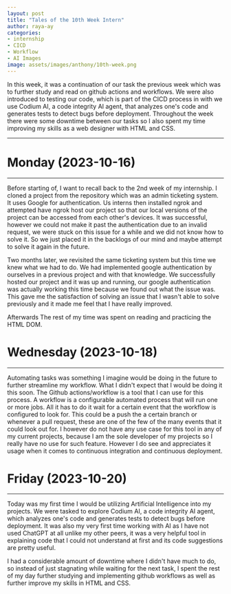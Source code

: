 ```yaml
---
layout: post
title: "Tales of the 10th Week Intern"
author: raya-ay
categories: 
- internship
- CICD
- Workflow
- AI Images
image: assets/images/anthony/10th-week.png
---
```


In this week, it was a continuation of our task the previous week which was to further study and read on github actions and workflows. We were also introduced to testing our code, which is part of the CICD process in with we use Codium AI, a code integrity AI agent, that analyzes one's code and generates tests to detect bugs before deployment. Throughout the week there were some downtime between our tasks so I also spent my time improving my skills as a web designer with HTML and CSS.

---

# Monday (2023-10-16)
---

Before starting of, I want to recall back to the 2nd week of my internship. I cloned a project from the repository which was an admin ticketing system. It uses Google for authentication. Us interns then installed ngrok and attempted have ngrok host our project so that our local versions of the project can be accessed from each other's devices. It was successful, however we could not make it past the authentication due to an invalid request, we were stuck on this issue for a while and we did not know how to solve it. So we just placed it in the backlogs of our mind and maybe attempt to solve it again in the future.

Two months later, we revisited the same ticketing system but this time we knew what we had to do. We had implemented google authentication by ourselves in a previous project and with that knowledge. We successfully hosted our project and it was up and running, our google authentication was actually working this time because we found out what the issue was. This gave me the satisfaction of solving an issue that I wasn't able to solve previously and it made me feel that I have really improved.

Afterwards The rest of my time was spent on reading and practicing the HTML DOM.


# Wednesday (2023-10-18)
---

Automating tasks was something I imagine would be doing in the future to further streamline my workflow. What I didn't expect that I would be doing it this soon. The Github actions/workflow is a tool that I can use for this process. A workflow is a configurable automated process that will run one or more jobs. All it has to do it wait for a certain event that the workflow is configured to look for. This could be a push the a certain branch or whenever a pull request, these are one of the few of the many events that it could look out for. I however do not have any use case for this tool in any of my current projects, because I am the sole developer of my projects so I really have no use for such feature. However I do see and appreciates it usage when it comes to continuous integration and continuous deployment.

 
# Friday (2023-10-20)
---

Today was my first time I would be utilizing Artificial Intelligence into my projects. We were tasked to explore Codium AI, a code integrity AI agent, which analyzes one's code and generates tests to detect bugs before deployment. It was also my very first time working with AI as I have not used ChatGPT at all unlike my other peers, it was a very helpful tool in explaining code that I could not understand at first and its code suggestions are pretty useful. 

I had a considerable amount of downtime where I didn't have much to do, so instead of just stagnating while waiting for the next task, I spent the rest of my day further studying and implementing github workflows as well as further improve my skills in HTML and CSS.
